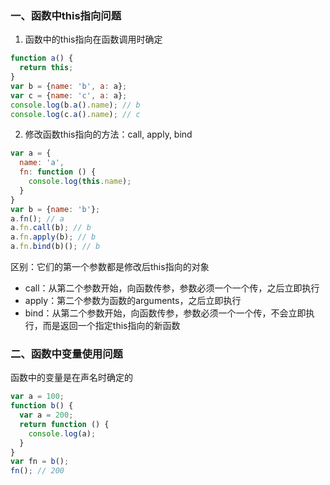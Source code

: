 ### 一、函数中this指向问题
1. 函数中的this指向在函数调用时确定
```js
function a() {
  return this;
}
var b = {name: 'b', a: a};
var c = {name: 'c', a: a};
console.log(b.a().name); // b
console.log(c.a().name); // c
```
2. 修改函数this指向的方法：call, apply, bind
```js
var a = {
  name: 'a',
  fn: function () {
    console.log(this.name);
  }
}
var b = {name: 'b'};
a.fn(); // a
a.fn.call(b); // b
a.fn.apply(b); // b
a.fn.bind(b)(); // b
``` 
区别：它们的第一个参数都是修改后this指向的对象
- call：从第二个参数开始，向函数传参，参数必须一个一个传，之后立即执行
- apply：第二个参数为函数的arguments，之后立即执行
- bind：从第二个参数开始，向函数传参，参数必须一个一个传，不会立即执行，而是返回一个指定this指向的新函数
### 二、函数中变量使用问题
函数中的变量是在声名时确定的
```js
var a = 100;
function b() {
  var a = 200;
  return function () {
    console.log(a);
  }
}
var fn = b();
fn(); // 200
```
